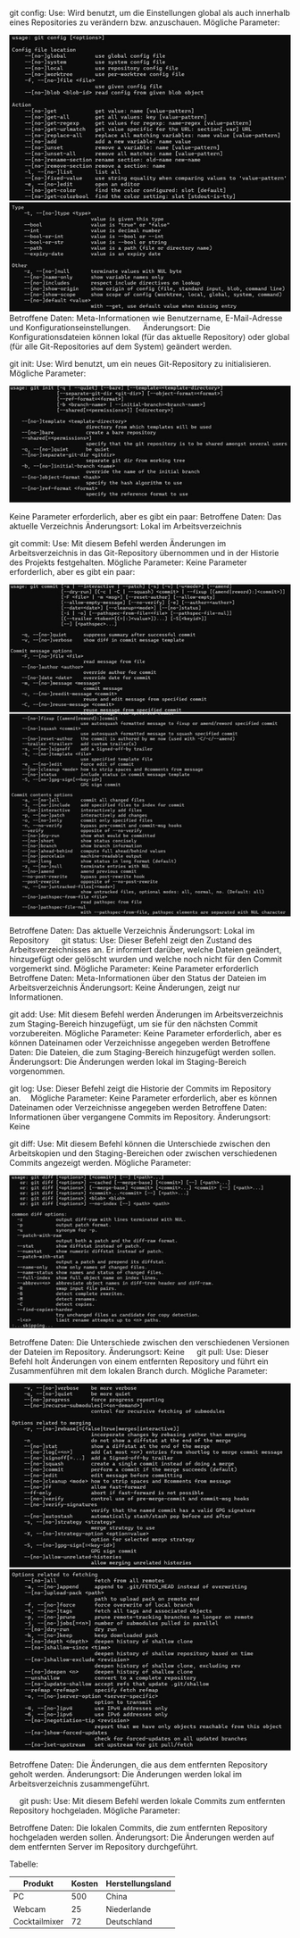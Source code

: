 git config:
Use:
Wird benutzt, um die Einstellungen global als auch innerhalb eines Repositories zu verändern bzw. anzuschauen.
Mögliche Parameter:

 ![Image](resources\images\ex2_01.jpg)
 ![Image](resources\images\ex2_02.jpg)
Betroffene Daten:
Meta-Informationen wie Benutzername, E-Mail-Adresse und Konfigurationseinstellungen.
 
Änderungsort:
Die Konfigurationsdateien können lokal (für das aktuelle Repository) oder global (für alle Git-Repositories auf dem System) geändert werden.

git init:
Use:
Wird benutzt, um ein neues Git-Repository zu initialisieren.
Mögliche Parameter:

![Image](resources\images\ex2_11.jpg)

Keine Parameter erforderlich, aber es gibt ein paar:
 Betroffene Daten:
Das aktuelle Verzeichnis
Änderungsort:
Lokal im Arbeitsverzeichnis

git commit:
Use:
Mit diesem Befehl werden Änderungen im Arbeitsverzeichnis in das Git-Repository übernommen und in der Historie des Projekts festgehalten.
Mögliche Parameter:
Keine Parameter erforderlich, aber es gibt ein paar:

 ![Image](resources\images\ex2_21.jpg)
 ![Image](resources\images\ex2_22.jpg)
 
Betroffene Daten:
Das aktuelle Verzeichnis
Änderungsort:
Lokal im Repository
 
git status:
Use:
Dieser Befehl zeigt den Zustand des Arbeitsverzeichnisses an. Er informiert darüber, welche Dateien geändert, hinzugefügt oder gelöscht wurden und welche noch nicht für den Commit vorgemerkt sind.
Mögliche Parameter:
Keine Parameter erforderlich
Betroffene Daten:
Meta-Informationen über den Status der Dateien im Arbeitsverzeichnis
Änderungsort:
Keine Änderungen, zeigt nur Informationen.

git add:
Use:
Mit diesem Befehl werden Änderungen im Arbeitsverzeichnis zum Staging-Bereich hinzugefügt, um sie für den nächsten Commit vorzubereiten.
Mögliche Parameter:
Keine Parameter erforderlich, aber es können Dateinamen oder Verzeichnisse angegeben werden
Betroffene Daten:
Die Dateien, die zum Staging-Bereich hinzugefügt werden sollen.
Änderungsort:
Die Änderungen werden lokal im Staging-Bereich vorgenommen.

git log:
Use:
Dieser Befehl zeigt die Historie der Commits im Repository an. 
Mögliche Parameter:
Keine Parameter erforderlich, aber es können Dateinamen oder Verzeichnisse angegeben werden
Betroffene Daten:
Informationen über vergangene Commits im Repository.
Änderungsort:
Keine

git diff:
Use:
Mit diesem Befehl können die Unterschiede zwischen den Arbeitskopien und den Staging-Bereichen oder zwischen verschiedenen Commits angezeigt werden.
Mögliche Parameter:

![Image](resources\images\ex2_31.jpg)

 Betroffene Daten:
Die Unterschiede zwischen den verschiedenen Versionen der Dateien im Repository.
Änderungsort:
Keine
 
git pull:
Use:
Dieser Befehl holt Änderungen von einem entfernten Repository und führt ein Zusammenführen mit dem lokalen Branch durch.
Mögliche Parameter:

 ![Image](resources\images\ex2_41.jpg)
 ![Image](resources\images\ex2_42.jpg)
 
Betroffene Daten:
Die Änderungen, die aus dem entfernten Repository geholt werden.
Änderungsort:
Die Änderungen werden lokal im Arbeitsverzeichnis zusammengeführt.

 
git push:
Use:
Mit diesem Befehl werden lokale Commits zum entfernten Repository hochgeladen.
Mögliche Parameter:
 
Betroffene Daten:
Die lokalen Commits, die zum entfernten Repository hochgeladen werden sollen.
Änderungsort:
Die Änderungen werden auf dem entfernten Server im Repository durchgeführt.



Tabelle:

| Produkt      | Kosten | Herstellungsland |
|-----------|-------|-------------|
| PC | 500 | China |
| Webcam   | 25 | Niederlande |
| Cocktailmixer | 72 | Deutschland |
